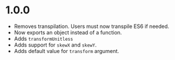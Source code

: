 # 1.0.0

* Removes transpilation. Users must now transpile ES6 if needed.
* Now exports an object instead of a function.
* Adds `transformUnitless`
* Adds support for `skewX` and `skewY`.
* Adds default value for `transform` argument.
